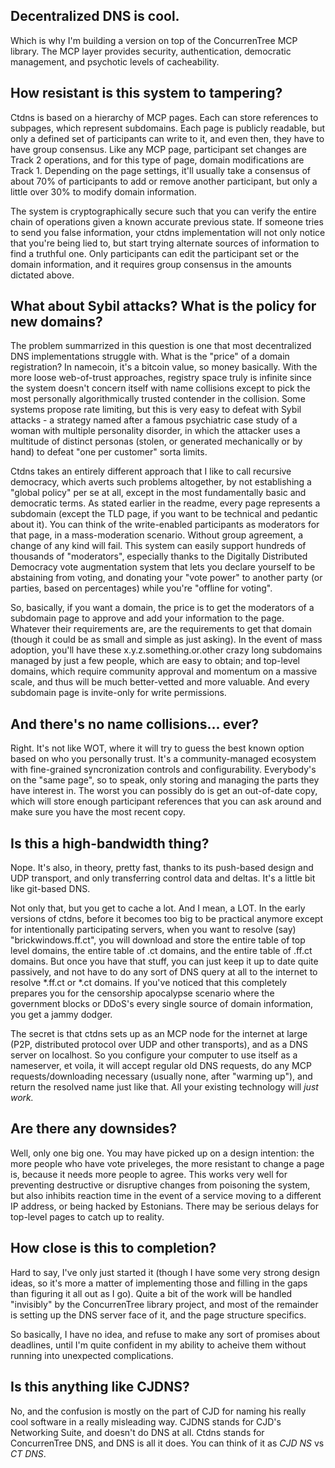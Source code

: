 ## Decentralized DNS is cool.

Which is why I'm building a version on top of the ConcurrenTree MCP library. The MCP layer provides security,
authentication, democratic management, and psychotic levels of cacheability.

## How resistant is this system to tampering?

Ctdns is based on a hierarchy of MCP pages. Each can store references to subpages, which represent subdomains.
Each page is publicly readable, but only a defined set of participants can write to it, and even then, they
have to have group consensus. Like any MCP page, participant set changes are Track 2 operations, and for this
type of page, domain modifications are Track 1. Depending on the page settings, it'll usually take a consensus
of about 70% of participants to add or remove another participant, but only a little over 30% to modify domain
information.

The system is cryptographically secure such that you can verify the entire chain of operations given a known
accurate previous state. If someone tries to send you false information, your ctdns implementation will not
only notice that you're being lied to, but start trying alternate sources of information to find a truthful one.
Only participants can edit the participant set or the domain information, and it requires group consensus in the
amounts dictated above.

## What about Sybil attacks? What is the policy for new domains?

The problem summarrized in this question is one that most decentralized DNS implementations struggle with. What
is the "price" of a domain registration? In namecoin, it's a bitcoin value, so money basically. With the more
loose web-of-trust approaches, registry space truly is infinite since the system doesn't concern itself with
name collisions except to pick the most personally algorithmically trusted contender in the collision. Some systems
propose rate limiting, but this is very easy to defeat with Sybil attacks - a strategy named after a famous
psychiatric case study of a woman with multiple personality disorder, in which the attacker uses a multitude of
distinct personas (stolen, or generated mechanically or by hand) to defeat "one per customer" sorta limits.

Ctdns takes an entirely different approach that I like to call recursive democracy, which averts such problems 
altogether, by not establishing a "global policy" per se at all, except in the most fundamentally basic and
democratic terms. As stated earlier in the readme, every page represents a subdomain (except the TLD page, if you
want to be technical and pedantic about it). You can think of the write-enabled participants as moderators for that
page, in a mass-moderation scenario. Without group agreement, a change of any kind will fail. This system can easily
support hundreds of thousands of "moderators", especially thanks to the Digitally Distributed Democracy vote
augmentation system that lets you declare yourself to be abstaining from voting, and donating your "vote power" to
another party (or parties, based on percentages) while you're "offline for voting".

So, basically, if you want a domain, the price is to get the moderators of a subdomain page to approve and add your
information to the page. Whatever their requirements are, are the requirements to get that domain (though it could be
as small and simple as just asking). In the event of mass adoption, you'll have these x.y.z.something.or.other crazy
long subdomains managed by just a few people, which are easy to obtain; and top-level domains, which require community
approval and momentum on a massive scale, and thus will be much better-vetted and more valuable. And every subdomain
page is invite-only for write permissions.

## And there's no name collisions... ever?

Right. It's not like WOT, where it will try to guess the best known option based on who you personally trust. It's a
community-managed ecosystem with fine-grained syncronization controls and configurability. Everybody's on the
"same page", so to speak, only storing and managing the parts they have interest in. The worst you can possibly do
is get an out-of-date copy, which will store enough participant references that you can ask around and make sure you
have the most recent copy.

## Is this a high-bandwidth thing?

Nope. It's also, in theory, pretty fast, thanks to its push-based design and UDP transport, and only transferring
control data and deltas. It's a little bit like git-based DNS.

Not only that, but you get to cache a lot. And I mean, a LOT. In the early versions of ctdns, before it becomes too
big to be practical anymore except for intentionally participating servers, when you want to resolve (say)
"brickwindows.ff.ct", you will download and store the entire table of top level domains, the entire table of .ct
domains, and the entire table of .ff.ct domains. But once you have that stuff, you can just keep it up to date quite
passively, and not have to do any sort of DNS query at all to the internet to resolve *.ff.ct or *.ct domains. If
you've noticed that this completely prepares you for the censorship apocalypse scenario where the government blocks
or DDoS's every single source of domain information, you get a jammy dodger.

The secret is that ctdns sets up as an MCP node for the internet at large (P2P, distributed protocol over UDP and
other transports), and as a DNS server on localhost. So you configure your computer to use itself as a nameserver,
et voila, it will accept regular old DNS requests, do any MCP requests/downloading necessary (usually none, after 
"warming up"), and return the resolved name just like that. All your existing technology will *just work.*

## Are there any downsides?

Well, only one big one. You may have picked up on a design intention: the more people who have vote priveleges, the
more resistant to change a page is, because it needs more people to agree. This works very well for preventing
destructive or disruptive changes from poisoning the system, but also inhibits reaction time in the event of a service
moving to a different IP address, or being hacked by Estonians. There may be serious delays for top-level pages to
catch up to reality.

## How close is this to completion?

Hard to say, I've only just started it (though I have some very strong design ideas, so it's more a matter of implementing
those and filling in the gaps than figuring it all out as I go). Quite a bit of the work will be handled "invisibly" by
the ConcurrenTree library project, and most of the remainder is setting up the DNS server face of it, and the page
structure specifics.

So basically, I have no idea, and refuse to make any sort of promises about deadlines, until I'm quite confident in my
ability to acheive them without running into unexpected complications.

## Is this anything like CJDNS?

No, and the confusion is mostly on the part of CJD for naming his really cool software in a really misleading way. CJDNS
stands for CJD's Networking Suite, and doesn't do DNS at all. Ctdns stands for ConcurrenTree DNS, and DNS is all it does.
You can think of it as *CJD NS* vs *CT DNS*.
